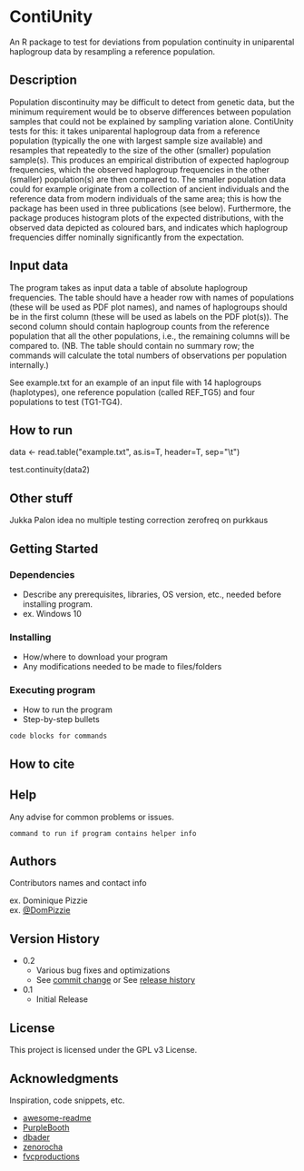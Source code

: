 # ContiUnity

An R package to test for deviations from population continuity in uniparental haplogroup data by resampling a reference population.

## Description

Population discontinuity may be difficult to detect from genetic data, but the minimum requirement would be to observe differences between population samples that could not be explained by sampling variation alone. ContiUnity tests for this: it takes uniparental haplogroup data from a reference population (typically the one with largest sample size available) and resamples that repeatedly to the size of the other (smaller) population sample(s). This produces an empirical distribution of expected haplogroup frequencies, which the observed haplogroup frequencies in the other (smaller) population(s) are then compared to. The smaller population data could for example originate from a collection of ancient individuals and the reference data from modern individuals of the same area; this is how the package has been used in three publications (see below). Furthermore, the package produces histogram plots of the expected distributions, with the observed data depicted as coloured bars, and indicates which haplogroup frequencies differ nominally significantly from the expectation.

## Input data

The program takes as input data a table of absolute haplogroup frequencies. The table should have a header row with names of populations (these will be used as PDF plot names), and names of haplogroups should be in the first column (these will be used as labels on the PDF plot(s)). The second column should contain haplogroup counts from the reference population that all the other populations, i.e., the remaining columns will be compared to. (NB. The table should contain no summary row; the commands will calculate the total numbers of observations per population internally.)

See example.txt for an example of an input file with 14 haplogroups (haplotypes), one reference population (called REF_TG5) and four populations to test (TG1-TG4).


## How to run


data <- read.table("example.txt", as.is=T, header=T, sep="\t")

test.continuity(data2)




## Other stuff

Jukka Palon idea
no multiple testing correction
zerofreq on purkkaus


## Getting Started

### Dependencies

* Describe any prerequisites, libraries, OS version, etc., needed before installing program.
* ex. Windows 10

### Installing

* How/where to download your program
* Any modifications needed to be made to files/folders

### Executing program

* How to run the program
* Step-by-step bullets
```
code blocks for commands
```

## How to cite


## Help

Any advise for common problems or issues.
```
command to run if program contains helper info
```

## Authors

Contributors names and contact info

ex. Dominique Pizzie  
ex. [@DomPizzie](https://twitter.com/dompizzie)

## Version History

* 0.2
    * Various bug fixes and optimizations
    * See [commit change]() or See [release history]()
* 0.1
    * Initial Release

## License

This project is licensed under the GPL v3 License.

## Acknowledgments

Inspiration, code snippets, etc.
* [awesome-readme](https://github.com/matiassingers/awesome-readme)
* [PurpleBooth](https://gist.github.com/PurpleBooth/109311bb0361f32d87a2)
* [dbader](https://github.com/dbader/readme-template)
* [zenorocha](https://gist.github.com/zenorocha/4526327)
* [fvcproductions](https://gist.github.com/fvcproductions/1bfc2d4aecb01a834b46)